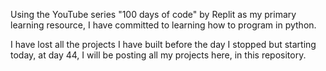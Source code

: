 Using the YouTube series "100 days of code" by Replit as my primary learning resource, I have committed to learning how to program in python. 

I have lost all the projects I have built before the day I stopped but starting today, at day 44, I will be posting all my projects here, in this repository.